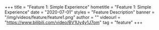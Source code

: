 +++
    title = "Feature 1: Simple Experience"
    hometitle = "Feature 1: Simple Experience"
    date = "2020-07-01"
    styles = "Feature Description"
    banner = "/img/videos/feature/feature1.png"
    author = ""
    videourl = "https://www.bilibili.com/video/BV1Uy4y1J7om" 
    tag = "feature"
+++